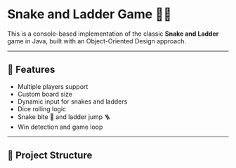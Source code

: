 # Snake and Ladder Game 🎲🐍

This is a console-based implementation of the classic **Snake and Ladder** game in Java, built with an Object-Oriented Design approach.

---

## 📌 Features

- Multiple players support
- Custom board size
- Dynamic input for snakes and ladders
- Dice rolling logic
- Snake bite 🐍 and ladder jump 🪜
- Win detection and game loop

---

## 📂 Project Structure

